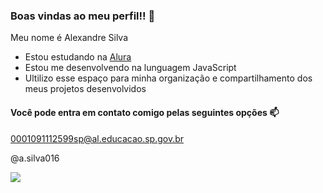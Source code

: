 ### Boas vindas ao meu perfil!! 💙

Meu nome é Alexandre Silva

- Estou estudando na [Alura](https://www.alura.com.br)
- Estou me desenvolvendo na lunguagem JavaScript
- Ultilizo esse espaço para minha organização e compartilhamento dos meus projetos desenvolvidos

#### Você pode entra em contato comigo pelas seguintes opções 📫

0001091112599sp@al.educacao.sp.gov.br

@a.silva016

![](https://media1.tenor.com/m/zZOt7alSzAMAAAAd/gojo-gojo-satoru.gif)
